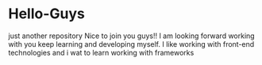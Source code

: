 # Hello-Guys
just another repository
Nice to join you guys!! I am looking forward working with you 
keep learning and developing myself.
I like working with front-end technologies
and i wat to learn working with frameworks
